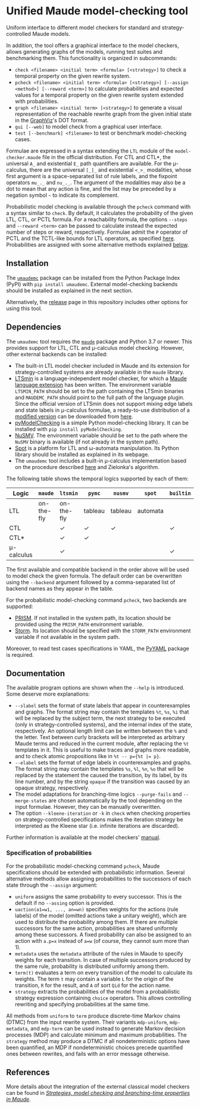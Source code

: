 Unified Maude model-checking tool
=================================

Uniform interface to different model checkers for standard and
strategy-controlled Maude models.

In addition, the tool offers a graphical interface to the model checkers,
allows generating graphs of the models, running test suites and
benchmarking them. This functionality is organized in subcommands:

* `check <filename> <initial term> <formula> [<strategy>]` to check a
temporal property on the given rewrite system.
* `pcheck <filename> <initial term> <formula> [<strategy>] [--assign <method>] [--reward <term>]`
to calculate probabilities and expected values for a temporal property on the
given rewrite system extended with probabilities.
* `graph <filename> <initial term> [<strategy>]` to generate a visual
representation of the reachable rewrite graph from the given initial state
in the [GraphViz](https://graphviz.org/)'s DOT format.
* `gui [--web]` to model check from a graphical user interface.
* `test [--benchmark] <filename>` to test or benchmark model-checking cases.

Formulae are expressed in a syntax extending the `LTL` module of the 
`model-checker.maude` file in the official distribution. For CTL and CTL*, the
universal `A_` and existential `E_` path quantifiers are available. For the
μ-calculus, there are the universal `[_]_` and existential `<_>_` modalities,
whose first argument is a space-separated list of rule labels, and the
fixpoint operators `mu_._` and `nu_._`. The argument of the modalities may also
be a dot to mean that any action is fine, and the list may be preceded by a
negation symbol `~` to indicate its complement.

Probabilistic model checking is available through the `pcheck` command with a
syntax similar to `check`. By default, it calculates the probability of the 
given LTL, CTL, or PCTL formula. For a reachability formula, the options
`--steps` and `--reward <term>` can be passed to calculate instead the expected
number of steps or reward, respectively. Formulae
admit the `P` operator of PCTL and the TCTL-like bounds for LTL operators, as
specified [here](umaudemc/data/problog.maude). Probabilities are assigned with
some alternative methods explained [below](#specification-of-probabilities).


Installation
------------

The [`umaudemc`](https://pypi.org/project/umaudemc) package can be installed from
the Python Package Index (PyPI) with `pip install umaudemc`. External
model-checking backends should be installed as explained in the next section.

Alternatively, the [release](https://github.com/fadoss/umaudemc/releases/tag/latest)
page in this repository includes other options for using this tool.


Dependencies
------------

The `umaudemc` tool requires the [`maude`](https://pypi.org/project/maude) package
and Python 3.7 or newer. This provides support for LTL, CTL and μ-calculus
model checking. However, other external backends can be installed:

* The built-in LTL model checker included in Maude and its extension for
strategy-controlled systems are already available in the `maude` library.
* [LTSmin](https://ltsmin.utwente.nl) is a language-independent model checker,
for which a [Maude language extension](https://maude.ucm.es/strategies)
has been written. The environment variable `LTSMIN_PATH` should be set to
the path containing the LTSmin binaries and `MAUDEMC_PATH` should point
to the full path of the language plugin. Since the official version of LTSmin
does not support mixing edge labels and state labels in μ-calculus formulae,
a ready-to-use distribution of a
[modified version](https://github.com/fadoss/ltsmin) can be downloaded from
[here](https://maude.ucm.es/strategies).
* [pyModelChecking](https://pypi.org/project/pyModelChecking/) is a simple
Python model-checking library. It can be installed with
`pip install pyModelChecking`.
* [NuSMV](https://nusmv.fbk.eu/). The environment variable should be set to
the path where the `NuSMV` binary is available (if not already in the system
path).
* [Spot](https://spot.lrde.epita.fr/) is a platform for LTL and ω-automata
manipulation. Its Python library should be installed as explained in its
webpage.
* The `umaudemc` tool includes a built-in μ-calculus implementation based on
the procedure described [here](https://doi.org/10.1007/978-3-319-10575-8_26)
and Zielonka's algorithm.

The following table shows the temporal logics supported by each of them:

| Logic      | `maude`     | `ltsmin`    | `pymc`   | `nusmv`  | `spot`   | `builtin` |
| ---------- | ----------- | ----------- | -------- | -------- | -------- | --------- |
| LTL        | on-the-fly  | on-the-fly  | tableau  | tableau  | automata |           |
| CTL        |             | ✓           | ✓        | ✓        |          | ✓         |
| CTL*       |             | ✓           | ✓        |          |          |           |
| μ-calculus |             | ✓           |          |          |          | ✓         |

The first available and compatible backend in the order above will be used to
model check the given formula. The default order can be overwritten using the
`--backend` argument followed by a comma-separated list of backend names as
they appear in the table.

For the probabilistic model-checking command `pcheck`, two backends are supported:
* [PRISM](https://www.prismmodelchecker.org/). If not installed in the system path,
its location should be provided using the `PRISM_PATH` environment variable.
* [Storm](https://www.stormchecker.org/). Its location should be specified
with the `STORM_PATH` environment variable if not available in the system path.

Moreover, to read test cases specifications in YAML, the 
[PyYAML](https://pypi.org/project/pyaml/) package is required.


Documentation
-------------

The available program options are shown when the `--help` is introduced.
Some deserve more explanations:

* `--slabel` sets the format of state labels that appear in counterexamples and
graphs. The format string may contain the templates `%t`, `%s`, `%i` that will
be replaced by the subject term, the next strategy to be executed (only in
strategy-controlled systems), and the internal index of the state,
respectively. An optional length limit can be written between the `%` and the
letter. Text between curly brackets will be interpreted as arbitrary Maude
terms and reduced in the current module, after replacing the `%t` templates in
it. This is useful to make traces and graphs more readable, and to check atomic
propositions like in `%t -- p={%t |= p}`.
* `--elabel` sets the format of edge labels in counterexamples and graphs. The
format string may contain the templates `%s`, `%l`, `%n`, `%o` that will be
replaced by the statement the caused the transition, by its label, by its line
number, and by the string `opaque` if the transition was caused by an opaque
strategy, respectively.
* The model adaptations for branching-time logics `--purge-fails` and
`--merge-states` are chosen automatically by the tool depending on the input
formulae. However, they can be manually overwritten.
* The option `--kleene-iteration` or `-k` in `check` when checking properties
on strategy-controlled specifications makes the iteration strategy be
interpreted as the Kleene star (i.e. infinite iterations are discarded).

Further information is available at the model checkers'
[manual](https://maude.ucm.es/strategies/modelchecker-manual.pdf).

### Specification of probabilities

For the probabilistic model-checking command `pcheck`, Maude specifications
should be extended with probabilistic information. Several alternative methods
allow assigning probabilities to the successors of each state through the
`--assign` argument:

* `uniform` assigns the same probability to every successor. This is the default
if no `--assing` option is provided.
* `uaction(a1=w1, ..., an=wn)` specifies weights for the actions (rule labels)
of the model (omitted actions take a unitary weight), which are used to
distribute the probability among them. If there are multiple successors for the
same action, probabilities are shared uniformly among these successors. A fixed probability can also be assigned to an action with `a.p=x` instead of `a=w` (of course, they cannot sum more than 1).
* `metadata` uses the `metadata` attribute of the rules in Maude to specify
weights for each transition. In case of multiple successors produced by the same
rule, probability is distributed uniformly among them. 
* `term(t)` evaluates a term on every transition of the model to calculate its
weights. The term `t` may contain a variable `L` for the origin of the transition,
`R` for the result, and `A` of sort `Qid` for the action name.
* `strategy` extracts the probabilities of the model from a probabilistic strategy expression containing `choice` operators. This allows controlling
rewriting and specifying probabilities at the same time.

All methods from `uniform` to `term` produce discrete-time Markov chains (DTMC) from the input rewrite system. Their variants `mdp-uniform`, `mdp-metadata`, and `mdp-term`
can be used instead to generate Markov decision processes (MDP) and calculate minimum
and maximum probabilities. The `strategy` method may produce a DTMC if all nondeterministic options have been quantified, an MDP if nondeterministic choices precede quantified ones between rewrites, and fails with an error message otherwise.


References
----------

More details about the integration of the external classical model checkers can be found
in [*Strategies, model checking and branching-time properties in Maude*](https://doi.org/10.1016/j.jlamp.2021.100700).
